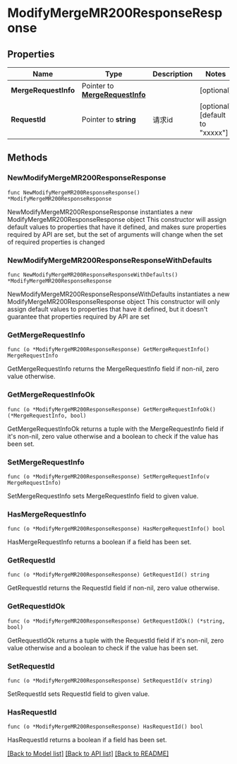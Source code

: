 # ModifyMergeMR200ResponseResponse

## Properties

Name | Type | Description | Notes
------------ | ------------- | ------------- | -------------
**MergeRequestInfo** | Pointer to [**MergeRequestInfo**](MergeRequestInfo.md) |  | [optional] 
**RequestId** | Pointer to **string** | 请求id | [optional] [default to "xxxxx"]

## Methods

### NewModifyMergeMR200ResponseResponse

`func NewModifyMergeMR200ResponseResponse() *ModifyMergeMR200ResponseResponse`

NewModifyMergeMR200ResponseResponse instantiates a new ModifyMergeMR200ResponseResponse object
This constructor will assign default values to properties that have it defined,
and makes sure properties required by API are set, but the set of arguments
will change when the set of required properties is changed

### NewModifyMergeMR200ResponseResponseWithDefaults

`func NewModifyMergeMR200ResponseResponseWithDefaults() *ModifyMergeMR200ResponseResponse`

NewModifyMergeMR200ResponseResponseWithDefaults instantiates a new ModifyMergeMR200ResponseResponse object
This constructor will only assign default values to properties that have it defined,
but it doesn't guarantee that properties required by API are set

### GetMergeRequestInfo

`func (o *ModifyMergeMR200ResponseResponse) GetMergeRequestInfo() MergeRequestInfo`

GetMergeRequestInfo returns the MergeRequestInfo field if non-nil, zero value otherwise.

### GetMergeRequestInfoOk

`func (o *ModifyMergeMR200ResponseResponse) GetMergeRequestInfoOk() (*MergeRequestInfo, bool)`

GetMergeRequestInfoOk returns a tuple with the MergeRequestInfo field if it's non-nil, zero value otherwise
and a boolean to check if the value has been set.

### SetMergeRequestInfo

`func (o *ModifyMergeMR200ResponseResponse) SetMergeRequestInfo(v MergeRequestInfo)`

SetMergeRequestInfo sets MergeRequestInfo field to given value.

### HasMergeRequestInfo

`func (o *ModifyMergeMR200ResponseResponse) HasMergeRequestInfo() bool`

HasMergeRequestInfo returns a boolean if a field has been set.

### GetRequestId

`func (o *ModifyMergeMR200ResponseResponse) GetRequestId() string`

GetRequestId returns the RequestId field if non-nil, zero value otherwise.

### GetRequestIdOk

`func (o *ModifyMergeMR200ResponseResponse) GetRequestIdOk() (*string, bool)`

GetRequestIdOk returns a tuple with the RequestId field if it's non-nil, zero value otherwise
and a boolean to check if the value has been set.

### SetRequestId

`func (o *ModifyMergeMR200ResponseResponse) SetRequestId(v string)`

SetRequestId sets RequestId field to given value.

### HasRequestId

`func (o *ModifyMergeMR200ResponseResponse) HasRequestId() bool`

HasRequestId returns a boolean if a field has been set.


[[Back to Model list]](../README.md#documentation-for-models) [[Back to API list]](../README.md#documentation-for-api-endpoints) [[Back to README]](../README.md)


